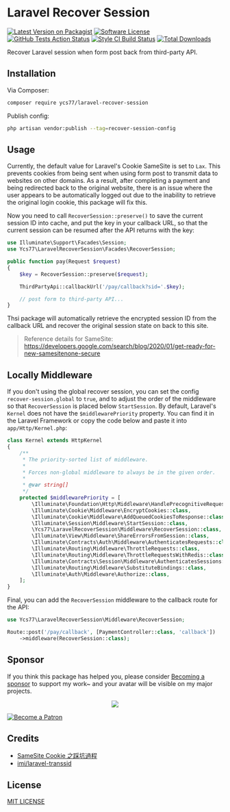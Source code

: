 # Laravel Recover Session

[![Latest Version on Packagist][ico-version]][link-packagist]
[![Software License][ico-license]](LICENSE)
[![GitHub Tests Action Status][ico-github-action]][link-github-action]
[![Style CI Build Status][ico-style-ci]][link-style-ci]
[![Total Downloads][ico-downloads]][link-downloads]

Recover Laravel session when form post back from third-party API.

## Installation

Via Composer:

```bash
composer require ycs77/laravel-recover-session
```

Publish config:

```bash
php artisan vendor:publish --tag=recover-session-config
```

## Usage

Currently, the default value for Laravel's Cookie SameSite is set to `Lax`. This prevents cookies from being sent when using form post to transmit data to websites on other domains. As a result, after completing a payment and being redirected back to the original website, there is an issue where the user appears to be automatically logged out due to the inability to retrieve the original login cookie, this package will fix this.

Now you need to call `RecoverSession::preserve()` to save the current session ID into cache, and put the key in your callback URL, so that the current session can be resumed after the API returns with the key:

```php
use Illuminate\Support\Facades\Session;
use Ycs77\LaravelRecoverSession\Facades\RecoverSession;

public function pay(Request $request)
{
    $key = RecoverSession::preserve($request);

    ThirdPartyApi::callbackUrl('/pay/callback?sid='.$key);

    // post form to third-party API...
}
```

Thsi package will automatically retrieve the encrypted session ID from the callback URL and recover the original session state on back to this site.

> Reference details for SameSite: https://developers.google.com/search/blog/2020/01/get-ready-for-new-samesitenone-secure

## Locally Middleware

If you don't using the global recover session, you can set the config `recover-session.global` to `true`, and to adjust the order of the middleware so that `RecoverSession` is placed below `StartSession`. By default, Laravel's `Kernel` does not have the `$middlewarePriority` property. You can find it in the Laravel Framework or copy the code below and paste it into `app/Http/Kernel.php`:

```php
class Kernel extends HttpKernel
{
    /**
     * The priority-sorted list of middleware.
     *
     * Forces non-global middleware to always be in the given order.
     *
     * @var string[]
     */
    protected $middlewarePriority = [
        \Illuminate\Foundation\Http\Middleware\HandlePrecognitiveRequests::class,
        \Illuminate\Cookie\Middleware\EncryptCookies::class,
        \Illuminate\Cookie\Middleware\AddQueuedCookiesToResponse::class,
        \Illuminate\Session\Middleware\StartSession::class,
        \Ycs77\LaravelRecoverSession\Middleware\RecoverSession::class, // need to place `RecoverSession` below `StartSession`
        \Illuminate\View\Middleware\ShareErrorsFromSession::class,
        \Illuminate\Contracts\Auth\Middleware\AuthenticatesRequests::class,
        \Illuminate\Routing\Middleware\ThrottleRequests::class,
        \Illuminate\Routing\Middleware\ThrottleRequestsWithRedis::class,
        \Illuminate\Contracts\Session\Middleware\AuthenticatesSessions::class,
        \Illuminate\Routing\Middleware\SubstituteBindings::class,
        \Illuminate\Auth\Middleware\Authorize::class,
    ];
}
```

Final, you can add the `RecoverSession` middleware to the callback route for the API:

```php
use Ycs77\LaravelRecoverSession\Middleware\RecoverSession;

Route::post('/pay/callback', [PaymentController::class, 'callback'])
    ->middleware(RecoverSession::class);
```

## Sponsor

If you think this package has helped you, please consider [Becoming a sponsor](https://www.patreon.com/ycs77) to support my work~ and your avatar will be visible on my major projects.

<p align="center">
  <a href="https://www.patreon.com/ycs77">
    <img src="https://cdn.jsdelivr.net/gh/ycs77/static/sponsors.svg"/>
  </a>
</p>

<a href="https://www.patreon.com/ycs77">
  <img src="https://c5.patreon.com/external/logo/become_a_patron_button.png" alt="Become a Patron" />
</a>

## Credits

* [SameSite Cookie 之踩坑過程](https://kira5033.github.io/2020/09/samesite-cookie-%E4%B9%8B%E8%B8%A9%E5%9D%91%E9%81%8E%E7%A8%8B/)
* [imi/laravel-transsid](https://github.com/iMi-digital/laravel-transsid)

## License

[MIT LICENSE](LICENSE)

[ico-version]: https://img.shields.io/packagist/v/ycs77/laravel-recover-session?style=flat-square
[ico-license]: https://img.shields.io/badge/license-MIT-brightgreen?style=flat-square
[ico-github-action]: https://img.shields.io/github/actions/workflow/status/ycs77/laravel-recover-session/tests.yml?branch=main&label=tests&style=flat-square
[ico-style-ci]: https://github.styleci.io/repos/651973134/shield?style=flat-square
[ico-downloads]: https://img.shields.io/packagist/dt/ycs77/laravel-recover-session?style=flat-square

[link-packagist]: https://packagist.org/packages/ycs77/laravel-recover-session
[link-github-action]: https://github.com/ycs77/laravel-recover-session/actions/workflows/tests.yml?query=branch%3Amain
[link-style-ci]: https://github.styleci.io/repos/651973134
[link-downloads]: https://packagist.org/packages/ycs77/laravel-recover-session
